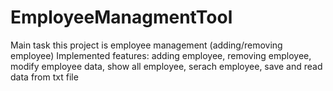 # EmployeeManagmentTool
Main task this project is employee management  (adding/removing employee)
Implemented features: adding employee, removing employee, modify employee data, show all employee, serach employee, save and read data from txt file
